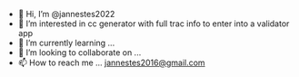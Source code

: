 - 👋 Hi, I’m @jannestes2022
- 👀 I’m interested in cc generator with full trac info to enter into a validator app
- 🌱 I’m currently learning ...
- 💞️ I’m looking to collaborate on ...
- 📫 How to reach me ... jannestes2016@gmail.com

<!---
jannestes2022/jannestes2022 is a ✨ special ✨ repository because its `README.md` (this file) appears on your GitHub profile.
You can click the Preview link to take a look at your changes.
--->
